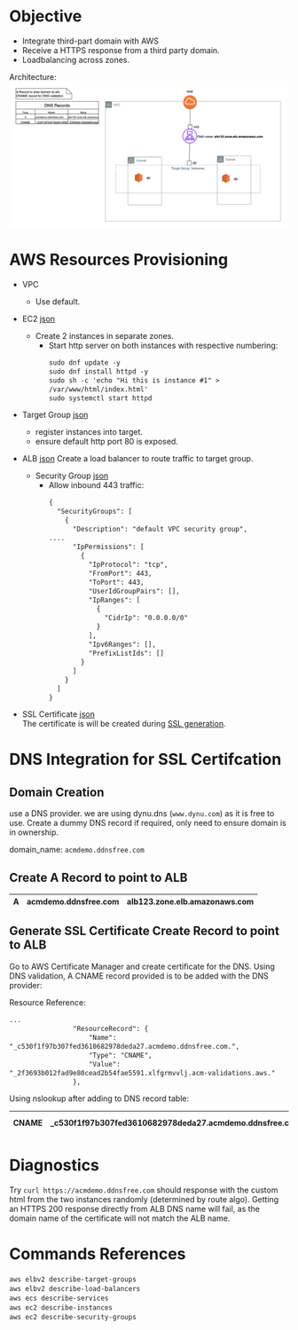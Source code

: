 
# Objective

- Integrate third-part domain with AWS
- Receive a HTTPS response from a third party domain.
- Loadbalancing across zones.

Architecture:
![](acm.png)

# AWS Resources Provisioning

- VPC
  - Use default.
- EC2 [json](ec2.json)
  - Create 2 instances in separate zones.
    - Start http server on both instances with respective numbering:
      ```
      sudo dnf update -y
      sudo dnf install httpd -y
      sudo sh -c 'echo "Hi this is instance #1" > /var/www/html/index.html'
      sudo systemctl start httpd
      ```

- Target Group [json](targetgroup.json)
  - register instances into target.
  - ensure default http port 80 is exposed.


- ALB [json](loadbalancer.json)
    Create a load balancer to route traffic to target group.
  - Security Group [json](albsecuritygroup.json)
    - Allow inbound 443 traffic:
        ```
        {
          "SecurityGroups": [
            {
              "Description": "default VPC security group",
      ....
              "IpPermissions": [
                {
                  "IpProtocol": "tcp",
                  "FromPort": 443,
                  "ToPort": 443,
                  "UserIdGroupPairs": [],
                  "IpRanges": [
                    {
                      "CidrIp": "0.0.0.0/0"
                    }
                  ],
                  "Ipv6Ranges": [],
                  "PrefixListIds": []
                }
              ]
            }
          ]
        }
      ```

- SSL Certificate [json](certificate.json)\
The certificate is will be created during [SSL generation](#generate-ssl-certificate-create-record-to-point-to-alb).


# DNS Integration for SSL Certifcation


## Domain Creation

use a DNS provider. we are using dynu.dns (`www.dynu.com`) as it is free to use.
Create a dummy DNS record if required, only need to ensure domain is in ownership.

domain_name: `acmdemo.ddnsfree.com`

##  Create A Record to point to ALB

| A | acmdemo.ddnsfree.com	 | alb123.zone.elb.amazonaws.com |
|---|-----------------------|-------------------------------|


## Generate SSL Certificate Create Record to point to ALB

Go to AWS Certificate Manager and create certificate for the DNS. Using DNS validation, A CNAME record provided is to be added with the DNS provider:

Resource Reference:
```
...
                "ResourceRecord": {
                    "Name": "_c530f1f97b307fed3610682978deda27.acmdemo.ddnsfree.com.",
                    "Type": "CNAME",
                    "Value": "_2f3693b012fad9e80cead2b54fae5591.xlfgrmvvlj.acm-validations.aws."
                },
```

Using nslookup after adding to DNS record table:

| CNAME | _c530f1f97b307fed3610682978deda27.acmdemo.ddnsfree.com. | _2f3693b012fad9e80cead2b54fae5591.xlfgrmvvlj.acm-validations.aws. |
|-------|---------------------------------------------------------|-------------------------------------------------------------------|

# Diagnostics

Try `curl https://acmdemo.ddnsfree.com` should response with the custom html from the two instances randomly (determined by route algo).
Getting an HTTPS 200 response directly from ALB DNS name will fail, as the domain name of the certificate will not match the ALB name.


# Commands References
`aws elbv2 describe-target-groups`\
`aws elbv2 describe-load-balancers`\
`aws ecs describe-services`\
`aws ec2 describe-instances`\
`aws ec2 describe-security-groups`